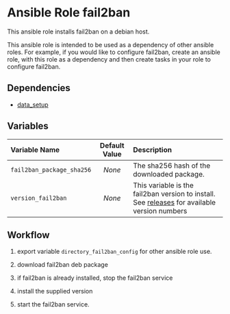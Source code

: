 # Ansible Role fail2ban
This ansible role installs fail2ban on a debian host.

This ansible role is intended to be used as a dependency of other ansible roles. For example, if you would like to configure fail2ban, create an ansible role, with this role as a dependency and then create tasks in your role to configure fail2ban.


## Dependencies

- [data_setup](../data_setup)


## Variables

| Variable Name | Default Value | Description |
|:---|:---:|:---|
| `fail2ban_package_sha256` | _None_ | The sha256 hash of the downloaded package. |
| `version_fail2ban` | _None_ | This variable is the fail2ban version to install. See [releases](https://github.com/fail2ban/fail2ban/releases) for available version numbers |


## Workflow

1. export variable `directory_fail2ban_config` for other ansible role use.

1. download fail2ban deb package

1. if fail2ban is already installed, stop the fail2ban service

1. install the supplied version

1. start the fail2ban service.
